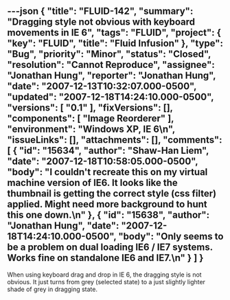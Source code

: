 ---json
{
  "title": "FLUID-142",
  "summary": "Dragging style not obvious with keyboard movements in IE 6",
  "tags": "FLUID",
  "project": {
    "key": "FLUID",
    "title": "Fluid Infusion"
  },
  "type": "Bug",
  "priority": "Minor",
  "status": "Closed",
  "resolution": "Cannot Reproduce",
  "assignee": "Jonathan Hung",
  "reporter": "Jonathan Hung",
  "date": "2007-12-13T10:32:07.000-0500",
  "updated": "2007-12-18T14:24:10.000-0500",
  "versions": [
    "0.1"
  ],
  "fixVersions": [],
  "components": [
    "Image Reorderer"
  ],
  "environment": "Windows XP, IE 6\n",
  "issueLinks": [],
  "attachments": [],
  "comments": [
    {
      "id": "15634",
      "author": "Shaw-Han Liem",
      "date": "2007-12-18T10:58:05.000-0500",
      "body": "I couldn't recreate this on my virtual machine version of IE6. It looks like the thumbnail is getting the correct style (css filter) applied. Might need more background to hunt this one down.\n"
    },
    {
      "id": "15638",
      "author": "Jonathan Hung",
      "date": "2007-12-18T14:24:10.000-0500",
      "body": "Only seems to be a problem on dual loading IE6 / IE7 systems. Works fine on standalone IE6 and IE7.\n"
    }
  ]
}
---
When using keyboard drag and drop in IE 6, the dragging style is not obvious. It just turns from grey (selected state) to a just slightly lighter shade of grey in dragging state.

        